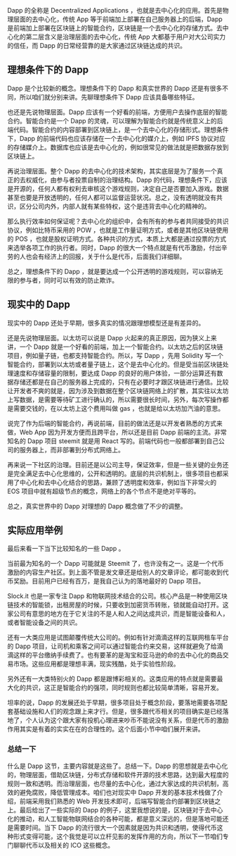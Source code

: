 Dapp 的全称是 Decentralized Applications ，也就是去中心化的应用。首先是物理层面的去中心化，传统 App 等于前端加上部署在自己服务器上的后端，Dapp 是前端加上部署在区块链上的智能合约，区块链是一个去中心化的存储方式。去中心化的第二层含义是治理层面的去中心化，传统 App 大都基于用户对大公司实力的信任，而 Dapp 的日常经营靠的是大家通过区块链达成的共识。

## 理想条件下的 Dapp

Dapp 是个比较新的概念。理想条件下的 Dapp 和真实世界的 Dapp 还是有很多不同，所以咱们就分别来讲。先聊理想条件下 Dapp 应该具备哪些特征。

也还是先说物理层面。Dapp 应该有一个好看的前端，方便用户去操作底层的智能合约。智能合约是一个 Dapp 的灵魂，可以理解为智能合约就是传统意义上的后端代码。智能合约的内容部署到区块链上，是一个去中心化的存储形式。理想条件下，Dapp 的前端代码也应该存储在一个去中心化的媒介上，例如 IPFS 协议对应的存储媒介上。数据库也应该是去中心化的，例如很常见的做法就是把数据存放到区块链上。

再说治理层面。整个 Dapp 的去中心化的技术架构，其实底层是为了服务一个真正的去权威化，由参与者投票自制的治理结构。Dapp 的代码，理想条件下，应该是开源的，任何人都有权利去审核这个游戏规则，决定自己是否要加入游戏。数据甚至也要是开放透明的，任何人都可以监督运营状况。总之，没有透明就没有共识，区分公司内外，内部人就有某些特权，这个是违背去中心化的精神的。

那么执行效率如何保证呢？去中心化的组织中，会有所有的参与者共同接受的共识协议，例如比特币采用的 POW ，也就是工作量证明方式，或者是其他区块链使用的 POS ，也就是股权证明方式。各种共识的方式，本质上大都是通过投票的方式来选举各项工作的执行者。同时，Dapp 的很大一个特点就是有代币激励，付出辛劳的人也会有经济上的回报，关于什么是代币，后面我们详细聊。

总之，理想条件下的 Dapp ，就是要达成一个公开透明的游戏规则，可以容纳无限的参与者，同时可以有效的防止欺诈。

## 现实中的 Dapp 

现实中的 Dapp 还处于早期，很多真实的情况跟理想模型还是有差异的。

还是先说物理层面。以太坊可以说是 Dapp 火起来的真正原因，因为狭义上来讲，一个 Dapp 就是一个好看的前端，加上一个智能合约。以太坊之后的区块链项目，例如量子链，也都支持智能合约。所以，写 Dapp ，先用 Solidity 写一个智能合约，部署到以太坊或者量子链上，这个是去中心化的。但是受当前区块链处理速度和存储容量的限制，要达成 Dapp 的良好的用户体验，一部分运算还有数据存储还都是在自己的服务器上完成的，只有在必要时才跟区块链进行通信。比较让开发者不爽的就是，因为涉及到数据在整个区块链网络上的扩散，其实往以太坊上写数据，是需要等待矿工进行确认的，所以需要很长时间，另外，每次写操作都是需要交钱的，在以太坊上这个费用叫做 gas ，也就是给以太坊加汽油的意思。

说完了作为后端的智能合约，再说前端，目前的做法还是以开发者熟悉的方式来做，Web App 因为开发方便而且跨平台，所以还是目前 Dapp 前端的主流。非常知名的 Dapp 项目 steemit 就是用 React 写的。前端代码也一般都部署到自己公司的服务器上，而非部署到分布式网络上。

再来说一下社区的治理。目前还是以公司主导，保证效率，但是一些关键的业务还是完全满足去中心化思维的，公开和透明的。底层的共识机制上，很多项目也都采用了中心化和去中心化结合的思路，兼顾了透明度和效率，例如当下非常火的 EOS 项目中就有超级节点的概念，网络上的各个节点不是绝对平等的。

总之，真实世界中的 Dapp 对理想的 Dapp 概念做了不少的调整。

## 实际应用举例

最后来看一下当下比较知名的一些 Dapp 。

当前最为知名的一个 Dapp 可能就是 Steemit 了，也许没有之一。这是一个代币激励的内容生产社区。到上面不管是发文章还是给别人的文章评论，都可能收到代币奖励。目前用户已经有百万，是我自己认为的落地最好的 Dapp 项目。

Slock.it 也是一家专注 Dapp 和物联网技术结合的公司。核心产品是一种使用区块链技术的智能锁，出租房屋的时候，只要收到加密货币转账，锁就能自动打开。这家公司有意思的地方在于它关注的不是人和人之间达成共识，而是智能设备和人，或者智能设备之间的共识。

还有一大类应用是试图颠覆传统大公司的。例如有针对滴滴这样的互联网租车平台的 Dapp 项目，让司机和乘客之间可以通过智能合约来交易，这样就避免了给滴滴这样的平台缴纳手续费了。也有要革的是淘宝和亚马逊的命的去中心化的商品交易市场。这些应用都是理想丰满，现实残酷，处于实验性阶段。

另外还有一大类特别火的 Dapp 都是跟博彩相关的。这类应用的特点就是需要最大化的共识，这正是智能合约的强项，同时规则也都比较简单清晰，容易开发。

坦率的说，Dapp 的发展还处于早期，很多项目处于概念阶段，要落地需要各项配套基础设施和人们的观念跟上来才行。但是，很多跟代币相关的项目确实是已经落地了，个人认为这个跟大家有投机心理进来吵币不能说没有关系，但是代币的激励作用其实是有着的实实在在的合理性的。这个后面小节中咱们展开来讲。

### 总结一下

什么是 Dapp 这节，主要内容就是这些了。总结一下。Dapp 的思想就是去中心化的，物理层面，借助区块链，分布式存储和软件开源的技术思路，达到最大程度的规则一致和透明。而治理层面，也尽量的去中心化，通过大家达成的共识机制，高效的避免腐败，降低管理成本。咱们也对现实中 Dapp 开发的基本技术栈做了介绍，前端采用我们熟悉的 Web 开发技术即可，后端写智能合约部署到区块链之上。最后给出了一些实际的 Dapp 的例子，这里我想说的是，区块链对于去中心化的推动，和人工智能物联网结合的各种可能，都是意义深远的，但是落地可能还是需要时间。当下 Dapp 的流行很大一个因素就是因为共识和透明，使得代币这种形式变得可能，这个我觉是可以立杆见影的发挥作用的方向，所以下一节咱们专门聊聊代币以及相关的 ICO 这些概念。
